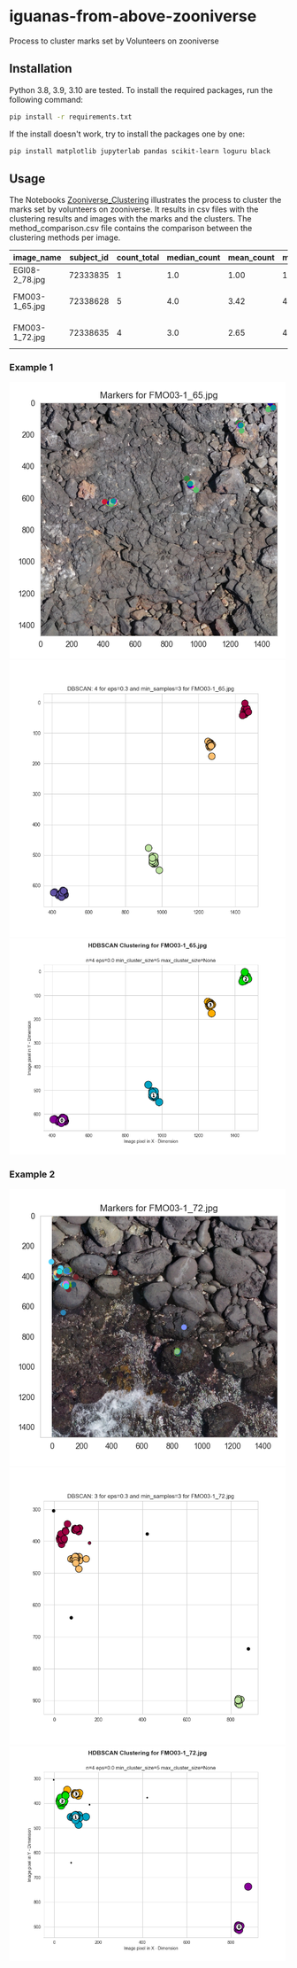 # iguanas-from-above-zooniverse
Process to cluster marks set by Volunteers on zooniverse

## Installation
Python 3.8, 3.9, 3.10 are tested. To install the required packages, run the following command:
```bash
pip install -r requirements.txt
```

If the install doesn't work, try to install the packages one by one:
```bash
pip install matplotlib jupyterlab pandas scikit-learn loguru black  
```

## Usage
The Notebooks [Zooniverse_Clustering](./Zooniverse_Clustering.ipynb) illustrates the process to cluster the marks set by volunteers on zooniverse. It results in csv files with the clustering results and images with the marks and the clusters. The method_comparison.csv file contains the comparison between the clustering methods per image.

| image_name      | subject_id | count_total | median_count | mean_count | mode_count | users | sum_annotations_count | annotations_count                            | dbscan_count_sil | HDBSCAN_count |
|-----------------|------------|-------------|--------------|------------|------------|-------|-----------------------|----------------------------------------------|------------------|---------------|
| EGI08-2_78.jpg  | 72333835   | 1           | 1.0          | 1.00       | 1          | 12    | 12                    | [1, 1, 1, 1, 1, 1, 1, 1, 1, 1, 1, 1]         | 1                | 1             |
| FMO03-1_65.jpg  | 72338628   | 5           | 4.0          | 3.42       | 4          | 19    | 65                    | [1, 2, 2, 3, 3, 3, 3, 4, 4, 4, 4, 4, 4, 4, 4, ... | 4                | 4             |
| FMO03-1_72.jpg  | 72338635   | 4           | 3.0          | 2.65       | 4          | 20    | 53                    | [1, 1, 1, 1, 2, 2, 2, 2, 2, 3, 3, 3, 3, 3, 4, ... | 3                | 4             |


### Example 1 
<img src="images/FMO03-1_65.jpg_markers.png" alt="Markers" width=500>
<img src="images/FMO03-1_65.jpg_dbscan_0.3_3.png" alt="DBSCAN" width=500>
<img src="images/FMO03-1_65.jpg_hdbscan_bic_n=4.png" alt="HDBSCN" width=500>

### Example 2
<img src="images/FMO03-1_72.jpg_markers.png" alt="Markers" width=500>
<img src="images/FMO03-1_72.jpg_dbscan_0.3_3.png" alt="DBSCAN" width=500>
<img src="images/FMO03-1_72.jpg_hdbscan_bic_n=4.png" alt="HDBSCN" width=500>
